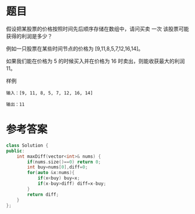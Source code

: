 # 题目
假设把某股票的价格按照时间先后顺序存储在数组中，请问买卖 一次 该股票可能获得的利润是多少？

例如一只股票在某些时间节点的价格为 [9,11,8,5,7,12,16,14]。

如果我们能在价格为 5 的时候买入并在价格为 16 时卖出，则能收获最大的利润 11。

样例
```
输入：[9, 11, 8, 5, 7, 12, 16, 14]

输出：11
```
# 参考答案
```c++
class Solution {
public:
    int maxDiff(vector<int>& nums) {
        if(nums.size()==0) return 0;
        int buy=nums[0],diff=0;
        for(auto &x:nums){
            if(x<buy) buy=x;
            if(x-buy>diff) diff=x-buy;
        }
        return diff;
    }
};
